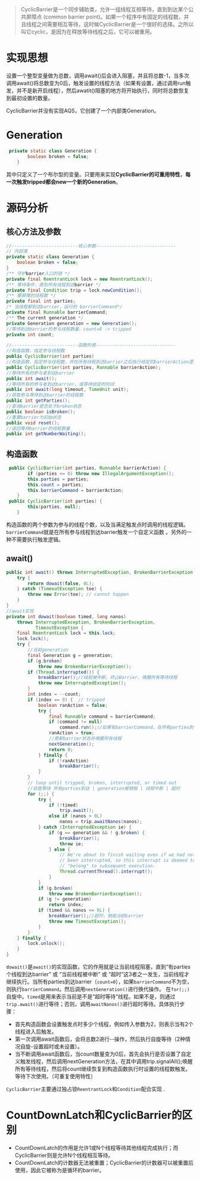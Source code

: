 > CyclicBarrier是一个同步辅助类，允许一组线程互相等待，直到到达某个公共屏障点 (common barrier point)。如果一个程序中有固定的线程数，并且线程之间需要相互等待，这时候CyclicBarrier是一个很好的选择。之所以叫它cyclic，是因为在释放等待线程之后，它可以被重用。

# 实现思想

设置一个整型变量做为总数，调用await()后会进入阻塞，并且将总数-1，当多次调用await()将总数变为0后，触发设置的线程方法（如果有设置，通过调用run触发，并不是新开启线程），然后awatit()阻塞的地方将开始执行，同时将总数恢复到最初设置的数量。



CyclicBarrier并没有实现AQS，它创建了一个内部类Generation。

# Generation

```java
 private static class Generation {
        boolean broken = false;
    }
```

其中只定义了一个布尔型的变量。只要用来实现**CyclicBarrier的可重用特性**，**每一次触发tripped都会new一个新的Generation**。 

# 源码分析

## 核心方法及参数

```java
//-------------------------核心参数------------------------------
// 内部类
private static class Generation {
    boolean broken = false;
}
/** 守护barrier入口的锁 */
private final ReentrantLock lock = new ReentrantLock();
/** 等待条件，直到所有线程到达barrier */
private final Condition trip = lock.newCondition();
/** 要屏障的线程数 */
private final int parties;
/* 当线程都到达barrier，运行的 barrierCommand*/
private final Runnable barrierCommand;
/** The current generation */
private Generation generation = new Generation();
//等待到达barrier的参与线程数量，count=0 -> tripped
private int count;

//-------------------------函数列表------------------------------
//构造函数，指定参与线程数
public CyclicBarrier(int parties)
//构造函数，指定参与线程数，并在所有线程到达barrier之后执行给定的barrierAction逻辑
public CyclicBarrier(int parties, Runnable barrierAction);
//等待所有的参与者到达barrier
public int await();
//等待所有的参与者到达barrier，或等待给定的时间
public int await(long timeout, TimeUnit unit);
//获取参与等待到达barrier的线程数
public int getParties();
//查询barrier是否处于broken状态
public boolean isBroken();
//重置barrier为初始状态
public void reset();
//返回等待barrier的线程数量
public int getNumberWaiting();
```

## 构造函数

```java
 public CyclicBarrier(int parties, Runnable barrierAction) {
        if (parties <= 0) throw new IllegalArgumentException();
        this.parties = parties;
        this.count = parties;
        this.barrierCommand = barrierAction;
    }
 public CyclicBarrier(int parties) {
        this(parties, null);
    }
```

构造函数的两个参数为参与的线程个数，以及当满足触发点时调用的线程逻辑。`barrierCommand`就是在所有参与线程到达barrier触发一个自定义函数 。另外的一种不需要执行触发逻辑。

##  await()

```java
public int await() throws InterruptedException, BrokenBarrierException {
    try {
        return dowait(false, 0L);
    } catch (TimeoutException toe) {
        throw new Error(toe); // cannot happen
    }
}
//await实现
private int dowait(boolean timed, long nanos)
    throws InterruptedException, BrokenBarrierException,
           TimeoutException {
    final ReentrantLock lock = this.lock;
    lock.lock();
    try {
        //当前generation
        final Generation g = generation;
        if (g.broken)
            throw new BrokenBarrierException();
        if (Thread.interrupted()) {
            breakBarrier();//线程被中断，终止Barrier，唤醒所有等待线程
            throw new InterruptedException();
        }
        int index = --count;
        if (index == 0) {  // tripped
            boolean ranAction = false;
            try {
                final Runnable command = barrierCommand;
                if (command != null)
                    command.run();//如果有barrierCommand，在所有parties到达之后运行它
                ranAction = true;
                //更新barrier状态并唤醒所有线程
                nextGeneration();
                return 0;
            } finally {
                if (!ranAction)
                    breakBarrier();
            }
        }
        // loop until tripped, broken, interrupted, or timed out
        //自旋等待 所有parties到达 | generation被销毁 | 线程中断 | 超时
        for (;;) {
            try {
                if (!timed)
                    trip.await();
                else if (nanos > 0L)
                    nanos = trip.awaitNanos(nanos);
            } catch (InterruptedException ie) {
                if (g == generation && ! g.broken) {
                    breakBarrier();
                    throw ie;
                } else {
                    // We're about to finish waiting even if we had not
                    // been interrupted, so this interrupt is deemed to
                    // "belong" to subsequent execution.
                    Thread.currentThread().interrupt();
                }
            }
            if (g.broken)
                throw new BrokenBarrierException();
            if (g != generation)
                return index;
            if (timed && nanos <= 0L) {
                breakBarrier();//超时，销毁当前barrier
                throw new TimeoutException();
            }
        }
    } finally {
        lock.unlock();
    }
}
```

`dowait()`是`await()`的实现函数，它的作用就是让当前线程阻塞，直到“有parties个线程到达barrier” 或 “当前线程被中断” 或 “超时”这3者之一发生，当前线程才继续执行。当所有parties到达barrier（`count=0`），如果`barrierCommand`不为空，则执行`barrierCommand`。然后调用`nextGeneration()`进行换代操作。
 在`for(;;)`自旋中。`timed`是用来表示当前是不是“超时等待”线程。如果不是，则通过`trip.await()`进行等待；否则，调用`awaitNanos()`进行超时等待。具体执行步骤：

* 首先构造函数会设置触发点时多少个线程，例如传入参数为2，则表示当有2个线程进入后触发。
* 第一次调用await函数后，会将总数2进行--操作，然后执行自旋等待（2种情况自旋-设置超时或未设置）。
* 当不断调用await函数后，当count数量变为0后，首先会执行是否设置了自定义触发线程，然后调用nextGeneration方法，在其中调用trip.signalAll();唤醒所有等待线程，然后将count继续恢复到构造函数执行时设置的线程数触发。等待下次使用。（可重复使用特性）

 

 `CyclicBarrier`主要通过独占锁`ReentrantLock`和`Condition`配合实现 .

# **CountDownLatch和CyclicBarrier的区别** 

* CountDownLatch的作用是允许1或N个线程等待其他线程完成执行；而CyclicBarrier则是允许N个线程相互等待。
* CountDownLatch的计数器无法被重置；CyclicBarrier的计数器可以被重置后使用，因此它被称为是循环的barrier。

 

 